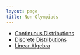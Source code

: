 ```yaml
---
layout: page
title: Non-Olympiads
---
```


- <a href="https://raw.githubusercontent.com/Tristanchaang/tristanchaang.github.io/main/pages/handouts/Non-Olympiad/On-Continuous-Distributions.pdf" download>Continuous Distributions</a>
- <a href="https://raw.githubusercontent.com/Tristanchaang/tristanchaang.github.io/main/pages/handouts/Non-Olympiad/On-Discrete-Distributions.pdf" download>Discrete Distributions</a>
- <a href="https://raw.githubusercontent.com/Tristanchaang/tristanchaang.github.io/main/pages/handouts/Non-Olympiad/Linear-Algebra.pdf" download>Linear Algebra</a>
